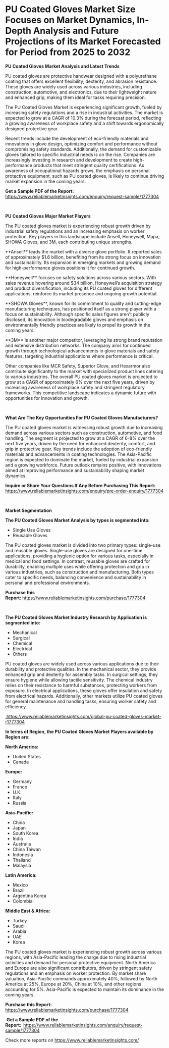 <p><h1>PU Coated Gloves Market Size Focuses on Market Dynamics, In-Depth Analysis and Future Projections of its Market Forecasted for Period from 2025 to 2032</h1></p><p><strong>PU Coated Gloves Market Analysis and Latest Trends</strong></p>
<p><p>PU coated gloves are protective handwear designed with a polyurethane coating that offers excellent flexibility, dexterity, and abrasion resistance. These gloves are widely used across various industries, including construction, automotive, and electronics, due to their lightweight nature and enhanced grip, making them ideal for tasks requiring precision.</p><p>The PU Coated Gloves Market is experiencing significant growth, fueled by increasing safety regulations and a rise in industrial activities. The market is expected to grow at a CAGR of 10.3% during the forecast period, reflecting a growing awareness of workplace safety and a shift towards ergonomically designed protective gear. </p><p>Recent trends include the development of eco-friendly materials and innovations in glove design, optimizing comfort and performance without compromising safety standards. Additionally, the demand for customizable gloves tailored to specific industrial needs is on the rise. Companies are increasingly investing in research and development to create high-performance products that meet stringent quality certifications. As awareness of occupational hazards grows, the emphasis on personal protective equipment, such as PU coated gloves, is likely to continue driving market expansion in the coming years.</p></p>
<p><strong>Get a Sample PDF of the Report:&nbsp;</strong> <a href="https://www.reliablemarketinsights.com/enquiry/request-sample/1777304?utm_campaign=2197&utm_medium=2&utm_source=Github&utm_content=ia&utm_term=04042025&utm_id=pu-coated-gloves">https://www.reliablemarketinsights.com/enquiry/request-sample/1777304</a></p>
<p>&nbsp;</p>
<p><strong>PU Coated Gloves Major Market Players</strong></p>
<p><p>The PU coated gloves market is experiencing robust growth driven by industrial safety regulations and an increasing emphasis on worker protection. Key players in this landscape include Ansell, Honeywell, Mapa, SHOWA Gloves, and 3M, each contributing unique strengths.</p><p>**Ansell** leads the market with a diverse glove portfolio. It reported sales of approximately $1.6 billion, benefiting from its strong focus on innovation and sustainability. Its expansion in emerging markets and growing demand for high-performance gloves positions it for continued growth.</p><p>**Honeywell** focuses on safety solutions across various sectors. With sales revenue hovering around $34 billion, Honeywell’s acquisition strategy and product diversification, including its PU coated gloves for different applications, reinforce its market presence and ongoing growth potential.</p><p>**SHOWA Gloves**, known for its commitment to quality and cutting-edge manufacturing techniques, has positioned itself as a strong player with a focus on sustainability. Although specific sales figures aren't publicly disclosed, its innovation in biodegradable gloves and emphasis on environmentally friendly practices are likely to propel its growth in the coming years.</p><p>**3M** is another major competitor, leveraging its strong brand reputation and extensive distribution networks. The company aims for continued growth through technological advancements in glove materials and safety features, targeting industrial applications where performance is critical.</p><p>Other companies like MCR Safety, Superior Glove, and Hexarmor also contribute significantly to the market with specialized product lines catering to various industries. The overall PU coated gloves market is projected to grow at a CAGR of approximately 6% over the next five years, driven by increasing awareness of workplace safety and stringent regulatory frameworks. This competitive landscape indicates a dynamic future with opportunities for innovation and growth.</p></p>
<p>&nbsp;</p>
<p><strong>What Are The Key Opportunities For PU Coated Gloves Manufacturers?</strong></p>
<p><p>The PU coated gloves market is witnessing robust growth due to increasing demand across various sectors such as construction, automotive, and food handling. The segment is projected to grow at a CAGR of 6-8% over the next five years, driven by the need for enhanced dexterity, comfort, and grip in protective gear. Key trends include the adoption of eco-friendly materials and advancements in coating technologies. The Asia-Pacific region is expected to dominate the market, fueled by industrial expansion and a growing workforce. Future outlook remains positive, with innovations aimed at improving performance and sustainability shaping market dynamics.</p></p>
<p><strong>Inquire or Share Your Questions If Any Before Purchasing This Report:</strong> <a href="https://www.reliablemarketinsights.com/enquiry/pre-order-enquiry/1777304?utm_campaign=2197&utm_medium=2&utm_source=Github&utm_content=ia&utm_term=04042025&utm_id=pu-coated-gloves">https://www.reliablemarketinsights.com/enquiry/pre-order-enquiry/1777304</a></p>
<p>&nbsp;</p>
<p><strong>Market Segmentation</strong></p>
<p><strong>The PU Coated Gloves Market Analysis by types is segmented into:</strong></p>
<p><ul><li>Single Use Gloves</li><li>Reusable Gloves</li></ul></p>
<p><p>The PU coated gloves market is divided into two primary types: single-use and reusable gloves. Single-use gloves are designed for one-time applications, providing a hygienic option for various tasks, especially in medical and food settings. In contrast, reusable gloves are crafted for durability, enabling multiple uses while offering protection and grip in various industries, such as construction and manufacturing. Both types cater to specific needs, balancing convenience and sustainability in personal and professional environments.</p></p>
<p><strong>Purchase this Report:&nbsp;</strong><a href="https://www.reliablemarketinsights.com/purchase/1777304?utm_campaign=2197&utm_medium=2&utm_source=Github&utm_content=ia&utm_term=04042025&utm_id=pu-coated-gloves">https://www.reliablemarketinsights.com/purchase/1777304</a></p>
<p>&nbsp;</p>
<p><strong>The PU Coated Gloves Market Industry Research by Application is segmented into:</strong></p>
<p><ul><li>Mechanical</li><li>Surgical</li><li>Chemical</li><li>Electrical</li><li>Others</li></ul></p>
<p><p>PU coated gloves are widely used across various applications due to their durability and protective qualities. In the mechanical sector, they provide enhanced grip and dexterity for assembly tasks. In surgical settings, they ensure hygiene while allowing tactile sensitivity. The chemical industry relies on their resistance to harmful substances, protecting workers from exposure. In electrical applications, these gloves offer insulation and safety from electrical hazards. Additionally, other markets utilize PU coated gloves for general maintenance and handling tasks, ensuring worker safety and efficiency.</p></p>
<p><a href="https://www.reliablemarketinsights.com/global-pu-coated-gloves-market-r1777304?utm_campaign=2197&utm_medium=2&utm_source=Github&utm_content=ia&utm_term=04042025&utm_id=pu-coated-gloves">&nbsp;https://www.reliablemarketinsights.com/global-pu-coated-gloves-market-r1777304</a></p>
<p><strong>In terms of Region, the PU Coated Gloves Market Players available by Region are:</strong></p>
<p>
    <p> <strong> North America: </strong>
        <ul>
            <li>United States</li>
            <li>Canada</li>
        </ul>
        </p> 
    <p> <strong> Europe: </strong>
        <ul>
            <li>Germany</li>
            <li>France</li>
            <li>U.K.</li>
            <li>Italy</li>
            <li>Russia</li>
        </ul>
        </p> 
    <p> <strong> Asia-Pacific: </strong>
        <ul>
            <li>China</li>
            <li>Japan</li>
            <li>South Korea</li>
            <li>India</li>
            <li>Australia</li>
            <li>China Taiwan</li>
            <li>Indonesia</li>
            <li>Thailand</li>
            <li>Malaysia</li>
        </ul>
        </p> 
    <p> <strong> Latin America: </strong>
        <ul>
            <li>Mexico</li>
            <li>Brazil</li>
            <li>Argentina Korea</li>
            <li>Colombia</li>
        </ul>
        </p> 
    <p> <strong> Middle East & Africa: </strong>
        <ul>
            <li>Turkey</li>
            <li>Saudi</li>
            <li>Arabia</li>
            <li>UAE</li>
            <li>Korea</li>
        </ul>
    </p>
    </p>
<p><p>The PU coated gloves market is experiencing robust growth across various regions, with Asia-Pacific leading the charge due to rising industrial activities and demand for personal protective equipment. North America and Europe are also significant contributors, driven by stringent safety regulations and an emphasis on worker protection. By market share valuation, Asia-Pacific commands approximately 40%, followed by North America at 25%, Europe at 20%, China at 10%, and other regions accounting for 5%. Asia-Pacific is expected to maintain its dominance in the coming years.</p></p>
<p><strong>Purchase this Report: </strong><a href="https://www.reliablemarketinsights.com/purchase/1777304?utm_campaign=2197&utm_medium=2&utm_source=Github&utm_content=ia&utm_term=04042025&utm_id=pu-coated-gloves">https://www.reliablemarketinsights.com/purchase/1777304</a></p>
<p>&nbsp;<strong>Get a Sample PDF of the Report:&nbsp;&nbsp;</strong><a href="https://www.reliablemarketinsights.com/enquiry/request-sample/1777304?utm_campaign=2197&utm_medium=2&utm_source=Github&utm_content=ia&utm_term=04042025&utm_id=pu-coated-gloves">https://www.reliablemarketinsights.com/enquiry/request-sample/1777304</a></p>
<p><strong></strong></p>
<p>Check more reports on <a href="https://www.reliablemarketinsights.com/?utm_campaign=2197&utm_medium=2&utm_source=Github&utm_content=ia&utm_term=04042025&utm_id=pu-coated-gloves">https://www.reliablemarketinsights.com/</a></p>